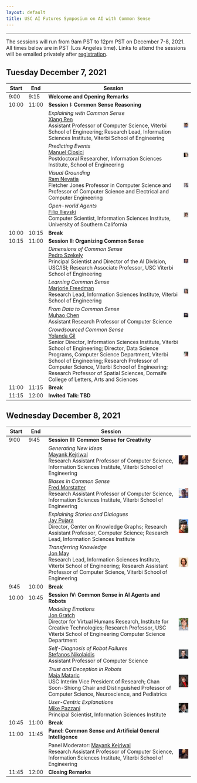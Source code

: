 ```yaml
---
layout: default
title: USC AI Futures Symposium on AI with Common Sense
---
```

---


The sessions will run from 9am PST to 12pm PST on December 7-8, 2021.  All times below are in PST (Los Angeles time).  Links to attend the sessions will be emailed privately after [registration](https://usc.zoom.us/webinar/register/WN_V-mMUlHGQMWnkecKyPUQWA).


## Tuesday December 7, 2021

| Start | End | Session |  |
| ---- | ---- | --------- | ------------------- |   
| 9:00 | 9:15 | **Welcome and Opening Remarks**  |  |
| 10:00 | 11:00 | **Session I: Common Sense Reasoning**  |  |
|  |  | *Explaining with Common Sense* <br> [Xiang Ren](http://ink-ron.usc.edu/xiangren/) <br> Assistant Professor of Computer Science, Viterbi School of Engineering; Research Lead, Information Sciences Institute, Viterbi School of Engineering	 | <img src="images/Ren.jpg" width="100" /> |
|  |  | *Predicting Events* <br> [Manuel Ciosici](https://scholar.google.com/citations?user=vseIg5YAAAAJ&hl=en) <br> Postdoctoral Researcher, Information Sciences Institute, School of Engineering | <img src="images/Ciosici.jpeg" width="100" /> |
|  |  | *Visual Grounding* <br> [Ram Nevatia](https://sites.usc.edu/iris-cvlab/professor-ram-nevatia/) <br> Fletcher Jones Professor in Computer Science and Professor of Computer Science and Electrical and Computer Engineering | <img src="images/Nevatia.jpeg" width="100" /> |
|  |  | *Open-world Agents* <br> [Filip Ilievski](https://usc-isi-i2.github.io/ilievski/) <br> Computer Scientist, Information Sciences Institute, University of Southern California | <img src="images/Ilievski.jpg" width="100" /> |
| 10:00 | 10:15 | **Break**  |  |
| 10:15 | 11:00 | **Session II: Organizing Common Sense**  |  |
|  |  | *Dimensions of Common Sense* <br> [Pedro Szekely](https://usc-isi-i2.github.io/szekely/) <br> Principal Scientist and Director of the AI Division, USC/ISI;  Research Associate Professor, USC Viterbi School of Engineering | <img src="images/Szekely.jpeg" width="100" /> |
|  |  | *Learning Common Sense* <br> [Marjorie Freedman](https://www.isi.edu/people/mrf/about) <br> Research Lead, Information Sciences Institute, Viterbi School of Engineering | <img src="images/Freedman.jpg" width="100" /> |
|  |  | *From Data to Common Sense* <br> [Muhao Chen](https://muhaochen.github.io/) <br>  Assistant Research Professor of Computer Science | <img src="images/Chen.jpeg" width="100" /> |
|  |  | *Crowdsourced Common Sense* <br> [Yolanda Gil](https://www.isi.edu/~gil/) <br> Senior Director, Information Sciences Institute, Viterbi School of Engineering; Director, Data Science Programs, Computer Science Department, Viterbi School of Engineering; Research Professor of Computer Science, Viterbi School of Engineering; Research Professor of Spatial Sciences, Dornsife College of Letters, Arts and Sciences | <img src="images/Gil.jpg" width="100" /> |
| 11:00 | 11:15 | **Break**  |  |
| 11:15 | 12:00 | **Invited Talk: TBD** | |


## Wednesday December 8, 2021

| Start | End | Session |  |
| ---- | ---- | --------- | ------------------- |   
| 9:00 | 9:45 | **Session III: Common Sense for Creativity** |  |
|  |  | *Generating New Ideas* <br> [Mayank Kejriwal](https://usc-isi-i2.github.io/kejriwal/) <br> Research Assistant Professor of Computer Science, Information Sciences Institute, Viterbi School of Engineering | <img src="images/Kejriwal.jpeg" width="100" /> |
|  |  | *Biases in Common Sense* <br> [Fred Morstatter](https://isi.edu/~fredmors/) <br> Research Assistant Professor of Computer Science, Information Sciences Institute, Viterbi School of Engineering | <img src="images/Morstatter.jpg" width="100" /> |
|  |  | *Explaining Stories and Dialogues* <br> [Jay Pujara](https://www.jaypujara.org/) <br> Director, Center on Knowledge Graphs; Research Assistant Professor, Computer Science; Research Lead, Information Sciences Institute | <img src="images/Pujara.png" width="100" /> |
|  |  | *Transferring Knowledge* <br> [Jon May](https://www.isi.edu/~jonmay/) <br> Research Lead, Information Sciences Institute, Viterbi School of Engineering; Research Assistant Professor of Computer Science, Viterbi School of Engineering | <img src="images/May.jpg" width="100" /> |
| 9:45 | 10:00 | **Break**  |  |
| 10:00 | 10:45 | **Session IV: Common Sense in AI Agents and Robots** |  |
|  |  | *Modeling Emotions* <br> [Jon Gratch](https://ict.usc.edu/profile/jonathan-gratch/) <br> Director for Virtual Humans Research, Institute for Creative Technologies; Research Professor, USC Viterbi School of Engineering Computer Science Department | <img src="images/Gratch.jpeg" width="100" /> |
|  |  | *Self-Diagnosis of Robot Failures* <br> [Stefanos Nikolaidis](https://stefanosnikolaidis.net/) <br> Assistant Professor of Computer Science | <img src="images/Nikolaidis.jpeg" width="100" /> |
|  |  | *Trust and Deception in Robots* <br> [Maja Mataric](https://robotics.usc.edu/~maja/) <br> USC Interim Vice President of Research; Chan Soon-Shiong Chair and Distinguished Professor of Computer Science, Neuroscience, and Pediatrics | <img src="images/Mataric.jpg" width="100" /> |
|  |  | *User-Centric Explanations* <br> [Mike Pazzani](https://www.isi.edu/directory/pazzani/) <br> Principal Scientist, Information Sciences Institute | <img src="images/Pazzani.jpeg" width="100" /> |
| 10:45 | 11:00 | **Break**  |  |
| 11:00 | 11:45 | **Panel: Common Sense and Artificial General Intelligence**  |  |
|  |  | Panel Moderator: [Mayank Kejriwal](https://usc-isi-i2.github.io/kejriwal/) <br> Research Assistant Professor of Computer Science, Information Sciences Institute, Viterbi School of Engineering | <img src="images/Kejriwal.jpeg" width="100" /> |
| 11:45 | 12:00 | **Closing Remarks**  |  |
